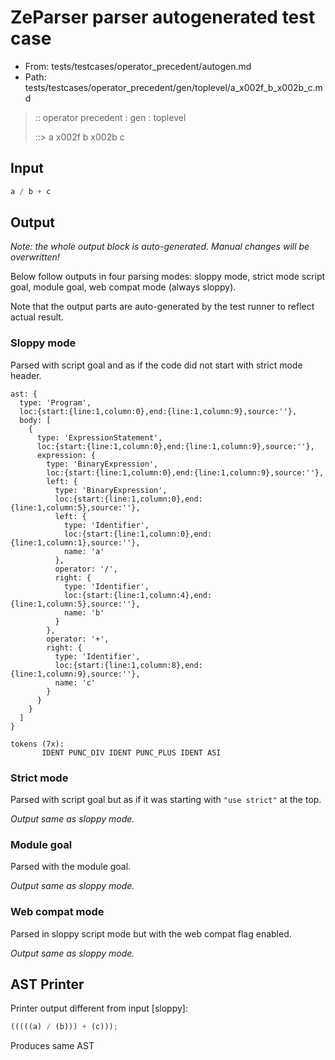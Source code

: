 # ZeParser parser autogenerated test case

- From: tests/testcases/operator_precedent/autogen.md
- Path: tests/testcases/operator_precedent/gen/toplevel/a_x002f_b_x002b_c.md

> :: operator precedent : gen : toplevel
>
> ::> a x002f b x002b c

## Input


`````js
a / b + c
`````

## Output

_Note: the whole output block is auto-generated. Manual changes will be overwritten!_

Below follow outputs in four parsing modes: sloppy mode, strict mode script goal, module goal, web compat mode (always sloppy).

Note that the output parts are auto-generated by the test runner to reflect actual result.

### Sloppy mode

Parsed with script goal and as if the code did not start with strict mode header.

`````
ast: {
  type: 'Program',
  loc:{start:{line:1,column:0},end:{line:1,column:9},source:''},
  body: [
    {
      type: 'ExpressionStatement',
      loc:{start:{line:1,column:0},end:{line:1,column:9},source:''},
      expression: {
        type: 'BinaryExpression',
        loc:{start:{line:1,column:0},end:{line:1,column:9},source:''},
        left: {
          type: 'BinaryExpression',
          loc:{start:{line:1,column:0},end:{line:1,column:5},source:''},
          left: {
            type: 'Identifier',
            loc:{start:{line:1,column:0},end:{line:1,column:1},source:''},
            name: 'a'
          },
          operator: '/',
          right: {
            type: 'Identifier',
            loc:{start:{line:1,column:4},end:{line:1,column:5},source:''},
            name: 'b'
          }
        },
        operator: '+',
        right: {
          type: 'Identifier',
          loc:{start:{line:1,column:8},end:{line:1,column:9},source:''},
          name: 'c'
        }
      }
    }
  ]
}

tokens (7x):
       IDENT PUNC_DIV IDENT PUNC_PLUS IDENT ASI
`````

### Strict mode

Parsed with script goal but as if it was starting with `"use strict"` at the top.

_Output same as sloppy mode._

### Module goal

Parsed with the module goal.

_Output same as sloppy mode._

### Web compat mode

Parsed in sloppy script mode but with the web compat flag enabled.

_Output same as sloppy mode._

## AST Printer

Printer output different from input [sloppy]:

````js
(((((a) / (b))) + (c)));
````

Produces same AST
